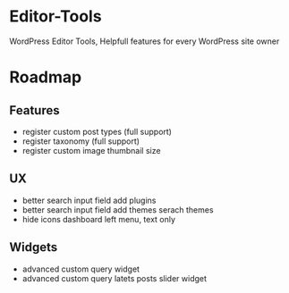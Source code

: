 # Editor-Tools
WordPress Editor Tools, Helpfull features for every WordPress site owner


# Roadmap

## Features

- register custom post types (full support)
- register taxonomy (full support)
- register custom image thumbnail size


## UX

- better search input field add plugins
- better search input field add themes serach themes
- hide icons dashboard left menu, text only


## Widgets

- advanced custom query widget 
- advanced custom query latets posts slider widget



